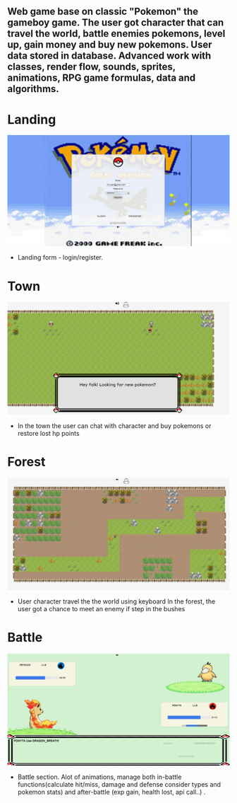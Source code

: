 <h2>Web game base on classic "Pokemon" the gameboy game. The user got character that can travel the world, battle enemies pokemons, level up, gain money and buy new pokemons. User data stored in database.
Advanced work with classes, render flow, sounds, sprites, animations, RPG game formulas, data and algorithms.</h2>


<h1>Landing</h1>

![landing](./github_demo_pics/landing.jpg)
- Landing form - login/register.

<h1>Town</h1>

![town](./github_demo_pics/town.jpg)
- In the town the user can chat with character and buy pokemons or restore lost hp points

<h1>Forest</h1>

![forest](./github_demo_pics/forest.jpg)
- User character travel the the world using keyboard In the forest, the user got a chance to meet an enemy if step in the bushes

<h1>Battle</h1>

![battle](./github_demo_pics/battle.jpg)
- Battle section. Alot of animations, manage both in-battle functions(calculate hit/miss, damage and defense consider types and pokemon stats) and after-battle (exp gain, health lost, api call..) .
